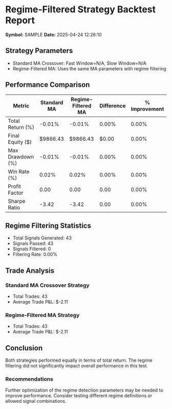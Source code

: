 # Regime-Filtered Strategy Backtest Report

**Symbol:** SAMPLE
**Date:** 2025-04-24 12:26:10

## Strategy Parameters
- Standard MA Crossover: Fast Window=N/A, Slow Window=N/A
- Regime-Filtered MA: Uses the same MA parameters with regime filtering

## Performance Comparison

| Metric | Standard MA | Regime-Filtered MA | Difference | % Improvement |
|--------|------------|-------------------|------------|---------------|
| Total Return (%) | -0.01% | -0.01% | 0.00% | 0.00% |
| Final Equity ($) | $9866.43 | $9866.43 | $0.00 | 0.00% |
| Max Drawdown (%) | -0.01% | -0.01% | 0.00% | 0.00% |
| Win Rate (%) | 0.02% | 0.02% | 0.00% | 0.00% |
| Profit Factor | 0.00 | 0.00 | 0.00 | 0.00% |
| Sharpe Ratio | -3.42 | -3.42 | 0.00 | 0.00% |

## Regime Filtering Statistics
- Total Signals Generated: 43
- Signals Passed: 43
- Signals Filtered: 0
- Filtering Rate: 0.00%

## Trade Analysis

### Standard MA Crossover Strategy
- Total Trades: 43
- Average Trade P&L: $-2.11

### Regime-Filtered MA Strategy
- Total Trades: 43
- Average Trade P&L: $-2.11

## Conclusion

Both strategies performed equally in terms of total return. The regime filtering did not significantly impact overall performance in this test.

### Recommendations
Further optimization of the regime detection parameters may be needed to improve performance. Consider testing different regime definitions or allowed signal combinations.